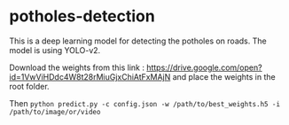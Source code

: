 # potholes-detection
This is a deep learning model for detecting the potholes on roads. The model is using YOLO-v2. 

Download the weights from this link : https://drive.google.com/open?id=1VwViHDdc4W8t28rMiuGjxChiAtFxMAjN
and place the weights in the root folder. 

Then
`python predict.py -c config.json -w /path/to/best_weights.h5 -i /path/to/image/or/video`
